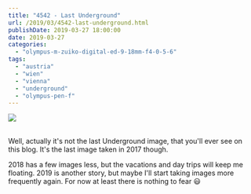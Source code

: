 ```yaml
---
title: "4542 - Last Underground"
url: /2019/03/4542-last-underground.html
publishDate: 2019-03-27 18:00:00
date: 2019-03-27
categories: 
  - "olympus-m-zuiko-digital-ed-9-18mm-f4-0-5-6"
tags: 
  - "austria"
  - "wien"
  - "vienna"
  - "underground"
  - "olympus-pen-f"
---
```

<div class="container">
<div class="center"><a target="_blank" href="https://d25zfm9zpd7gm5.cloudfront.net/1200x1200/2017/20171231_145910_lr.jpg"><img class="webfeedsFeaturedVisual" src="https://d25zfm9zpd7gm5.cloudfront.net/0600x0600/2017/20171231_145910_lr.jpg" /></a></div>
</div>
<br />

Well, actually it's not the last Underground image, that you'll ever
see on this blog. It's the last image taken in 2017 though.

2018 has a few images less, but the vacations and day trips will
keep me floating. 2019 is another story, but maybe I'll start taking
images more frequently again. For now at least there is nothing to
fear :smiley: